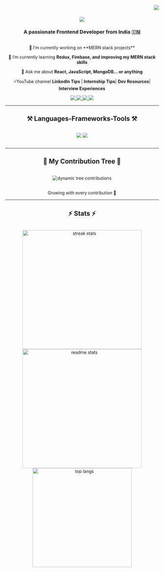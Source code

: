 <img align="right" src="https://visitor-badge.laobi.icu/badge?page_id=Adityakulkarni023.Adityakulkarni023" />

<h1 align="center">
    <img src="https://readme-typing-svg.herokuapp.com/?font=Righteous&size=35&center=true&vCenter=true&width=500&height=70&duration=4000&lines=Hi+There!+👋;+I'm+Aditya+Kulkarni!;" />
</h1>

<h3 align="center">A passionate Frontend Developer from India 🇮🇳</h3>

<br/>

<div align="center">
 🔭 I’m currently working on **MERN stack projects**

🌱 I’m currently learning **Redux, Firebase, and improving my MERN stack skills**

 💬 Ask me about **React, JavaScript, MongoDB... or anything**

 ⚡YouTube channel **LinkedIn Tips** | **Internship Tips**| **Dev Resources**| **Interview Experiences**
</div>

<div align="center"> 
  <a href="mailto:adityakulkarni023@gmail.com">
    <img src="https://img.shields.io/badge/Gmail-333333?style=for-the-badge&logo=gmail&logoColor=red" />
  </a>
  <a href="https://www.linkedin.com/in/aditya-kulkarni23/" target="_blank">
    <img src="https://img.shields.io/badge/LinkedIn-0077B5?style=for-the-badge&logo=linkedin&logoColor=white" />
  </a>
  <a href="https://adityafolio023.netlify.app/" target="_blank">
    <img src="https://img.shields.io/badge/Portfolio-FF5722?style=for-the-badge&logo=todoist&logoColor=white" />
  </a>
  <a href="https://www.youtube.com/@AdityaKulkarni23" target="_blank">
    <img src="https://img.shields.io/badge/YouTube-FF0000?style=for-the-badge&logo=youtube&logoColor=white" />
  </a>
</div>

<hr/>

<h2 align="center">⚒️ Languages-Frameworks-Tools ⚒️</h2>
<br/>
<div align="center">
    <img src="https://skillicons.dev/icons?i=react,bootstrap,html,css,vscode,github,figma,tailwind,git,npm" />
    <img src="https://skillicons.dev/icons?i=nodejs,javascript,typescript,express,firebase,mongodb,mysql" /><br>
</div>
<br/>
<hr/>
<div align="center">
  <h2>🌳 My Contribution Tree 🌳</h2>
  <br>
  <img alt="dynamic tree contributions" src="https://github-contribution-tree.vercel.app/api?username=Adityakulkarni023&theme=dark&bg_color=000000" />
  <br/><br/>
  <p>Growing with every contribution 🌱</p>
</div>

<hr/>

<h2 align="center">⚡ Stats ⚡</h2>
<br/>
<div align="center">
  <img width=390 src="https://github-readme-streak-stats.herokuapp.com/?user=Adityakulkarni023&theme=merko&hide_border=false" alt="streak stats" />
  <img width=390 src="https://github-readme-stats.vercel.app/api?username=Adityakulkarni023&theme=merko&hide_border=false&include_all_commits=false&count_private=false" alt="readme stats" />
  <br/>
  <img width=325 align="center" src="https://github-readme-stats.vercel.app/api/top-langs/?username=Adityakulkarni023&theme=merko&hide_border=false&include_all_commits=false&count_private=false&layout=compact" alt="top langs" />
</div>
